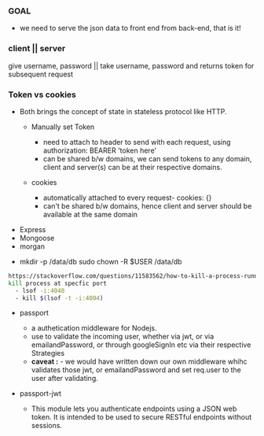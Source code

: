### GOAL

- we need to serve the json data to front end from back-end, that is it!

### client || server

give username, password || take username, password and returns token for subsequent request

### Token vs cookies

- Both brings the concept of state in stateless protocol like HTTP.

  - Manually set Token

    - need to attach to header to send with each request, using authorization: BEARER 'token here'
    - can be shared b/w domains, we can send tokens to any domain, client and server(s) can be at their respective domains.

  - cookies
    - automatically attached to every request- cookies: {}
    - can't be shared b/w domains, hence client and server should be available at the same domain

* Express
* Mongoose
* morgan

- mkdir -p /data/db
  sudo chown -R \$USER /data/db

```sh
https://stackoverflow.com/questions/11583562/how-to-kill-a-process-running-on-particular-port-in-linux
kill process at specfic port
  - lsof -i:4040
  - kill $(lsof -t -i:4004)
```

- passport

  - a authetication middleware for Nodejs.
  - use to validate the incoming user, whether via jwt, or via emailandPassword, or through googleSignIn etc via their respective Strategies
  - **caveat :** - we would have written down our own middleware whihc validates those jwt, or emailandPassword and set req.user to the user after validating.

- passport-jwt
  - This module lets you authenticate endpoints using a JSON web token. It is intended to be used to secure RESTful endpoints without sessions.
